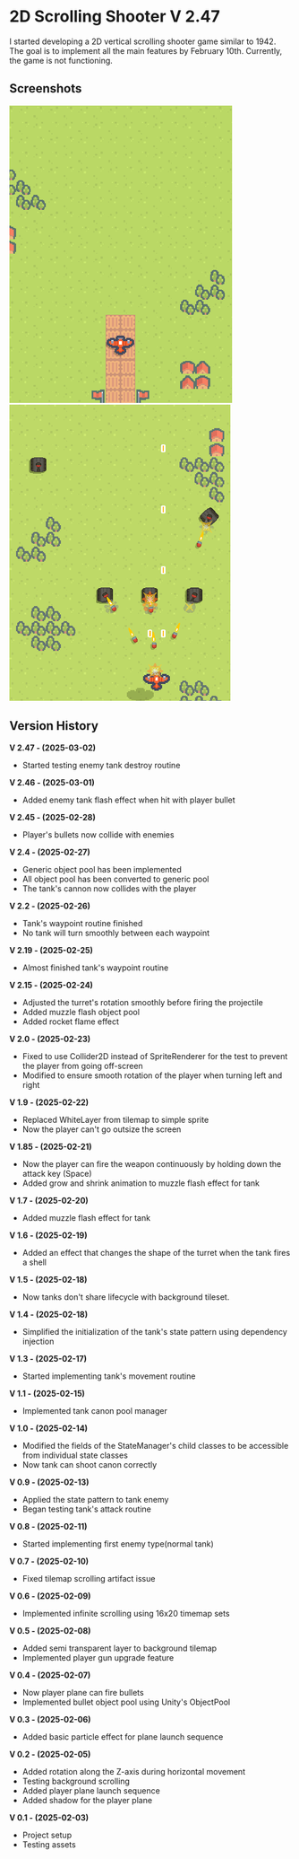 # 2D Scrolling Shooter V 2.47

I started developing a 2D vertical scrolling shooter game similar to 1942. The goal is to implement all the main features by February 10th. Currently, the game is not functioning.

## Screenshots

![screenshot](Assets/Screenshot/screenshot-V1.0-01.png)
![screenshot](Assets/Screenshot/screenshot-V2.4-01.png)

## Version History
**V 2.47 - (2025-03-02)**
- Started testing enemy tank destroy routine

**V 2.46 - (2025-03-01)**
- Added enemy tank flash effect when hit with player bullet

**V 2.45 - (2025-02-28)**
- Player's bullets now collide with enemies

**V 2.4 - (2025-02-27)**
- Generic object pool has been implemented
- All object pool has been converted to generic pool
- The tank's cannon now collides with the player

**V 2.2 - (2025-02-26)**
- Tank's waypoint routine finished
- No tank will turn smoothly between each waypoint

**V 2.19 - (2025-02-25)**
- Almost finished tank's waypoint routine

**V 2.15 - (2025-02-24)**
- Adjusted the turret's rotation smoothly before firing the projectile
- Added muzzle flash object pool
- Added rocket flame effect

**V 2.0 - (2025-02-23)**
- Fixed to use Collider2D instead of SpriteRenderer for the test to prevent the player from going off-screen
- Modified to ensure smooth rotation of the player when turning left and right

**V 1.9 - (2025-02-22)**
- Replaced WhiteLayer from tilemap to simple sprite
- Now the player can't go outsize the screen

**V 1.85 - (2025-02-21)**
- Now the player can fire the weapon continuously by holding down the attack key (Space)
- Added grow and shrink animation to muzzle flash effect for tank

**V 1.7 - (2025-02-20)**
- Added muzzle flash effect for tank

**V 1.6 - (2025-02-19)**
- Added an effect that changes the shape of the turret when the tank fires a shell

**V 1.5 - (2025-02-18)**
- Now tanks don't share lifecycle with background tileset.

**V 1.4 - (2025-02-18)**
- Simplified the initialization of the tank's state pattern using dependency injection

**V 1.3 - (2025-02-17)**
- Started implementing tank's movement routine

**V 1.1 - (2025-02-15)**
- Implemented tank canon pool manager

**V 1.0 - (2025-02-14)**
- Modified the fields of the StateManager's child classes to be accessible from individual state classes
- Now tank can shoot canon correctly

**V 0.9 - (2025-02-13)**
- Applied the state pattern to tank enemy
- Began testing tank's attack routine

**V 0.8 - (2025-02-11)**
- Started implementing first enemy type(normal tank)

**V 0.7 - (2025-02-10)**
- Fixed tilemap scrolling artifact issue

**V 0.6 - (2025-02-09)**
- Implemented infinite scrolling using 16x20 timemap sets

**V 0.5 - (2025-02-08)**
- Added semi transparent layer to background tilemap
- Implemented player gun upgrade feature

**V 0.4 - (2025-02-07)**
- Now player plane can fire bullets
- Implemented bullet object pool using Unity's ObjectPool

**V 0.3 - (2025-02-06)**
- Added basic particle effect for plane launch sequence

**V 0.2 - (2025-02-05)**
- Added rotation along the Z-axis during horizontal movement
- Testing background scrolling
- Added player plane launch sequence
- Added shadow for the player plane

**V 0.1 - (2025-02-03)**
- Project setup
- Testing assets
